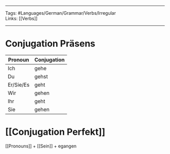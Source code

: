___
Tags: #Languages/German/Grammar/Verbs/Irregular  
Links: [[Verbs]]
___
# Conjugation Präsens
Pronoun|Conjugation
------------ | ------------
Ich | gehe
Du | gehst
Er/Sie/Es | geht
Wir | gehen
Ihr | geht
Sie | gehen


# [[Conjugation Perfekt]]
[[Pronouns]] + [[Sein]] + egangen